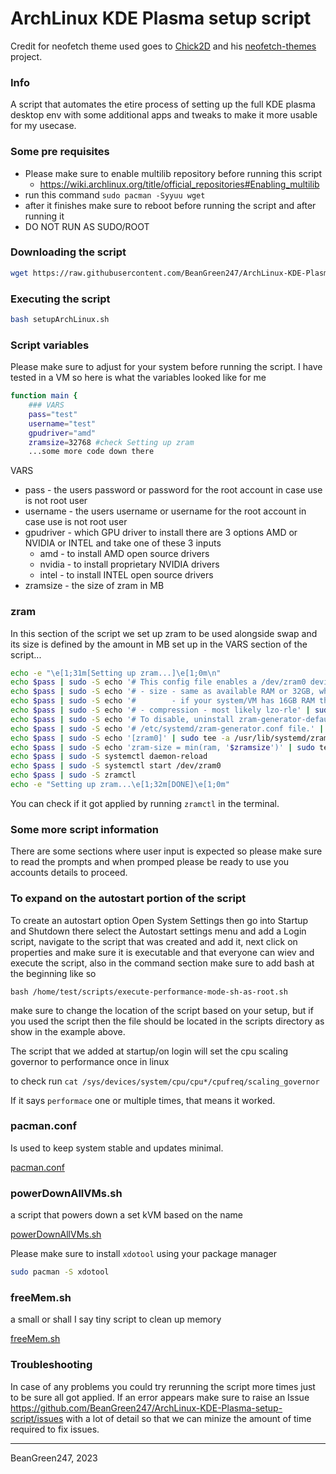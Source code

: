 # ArchLinux KDE Plasma setup script

Credit for neofetch theme used goes to [Chick2D](https://github.com/Chick2D) and his [neofetch-themes](https://github.com/Chick2D/neofetch-themes) project.

### Info
A script that automates the etire process of setting up the full KDE plasma desktop env with some additional apps and tweaks to make it more usable for my usecase.

### Some pre requisites

* Please make sure to enable multilib repository before running this script
  * https://wiki.archlinux.org/title/official_repositories#Enabling_multilib
* run this command `sudo pacman -Syyuu wget`
* after it finishes make sure to reboot before running the script and after running it
* DO NOT RUN AS SUDO/ROOT

### Downloading the script
```bash
wget https://raw.githubusercontent.com/BeanGreen247/ArchLinux-KDE-Plasma-setup-script/main/setupArchLinux.sh
```

### Executing the script
```bash
bash setupArchLinux.sh
```

### Script variables
Please make sure to adjust for your system before running the script. I have tested in a VM so here is what the variables looked like for me

```bash
function main {
    ### VARS
    pass="test"
    username="test"
    gpudriver="amd"
    zramsize=32768 #check Setting up zram
    ...some more code down there
```
VARS
* pass - the users password or password for the root account in case use is not root user
* username - the users username or username for the root account in case use is not root user
* gpudriver - which GPU driver to install there are 3 options AMD or NVIDIA or INTEL and take one of these 3 inputs
  * amd - to install AMD open source drivers
  * nvidia - to install proprietary NVIDIA drivers
  * intel - to install INTEL open source drivers
* zramsize - the size of zram in MB

### zram
In this section of the script we set up zram to be used alongside swap and its size is defined by the amount in MB set up in the VARS section of the script...
```bash
echo -e "\e[1;31m[Setting up zram...]\e[1;0m\n"
echo $pass | sudo -S echo '# This config file enables a /dev/zram0 device with the default settings:' | sudo tee /usr/lib/systemd/zram-generator.conf
echo $pass | sudo -S echo '# - size - same as available RAM or 32GB, whichever is less' | sudo tee -a /usr/lib/systemd/zram-generator.conf
echo $pass | sudo -S echo '#        - if your system/VM has 16GB RAM then change it from 32768 to 16384' | sudo tee -a /usr/lib/systemd/zram-generator.conf
echo $pass | sudo -S echo '# - compression - most likely lzo-rle' | sudo tee -a /usr/lib/systemd/zram-generator.conf
echo $pass | sudo -S echo '# To disable, uninstall zram-generator-defaults or create empty' | sudo tee -a /usr/lib/systemd/zram-generator.conf
echo $pass | sudo -S echo '# /etc/systemd/zram-generator.conf file.' | sudo tee -a /usr/lib/systemd/zram-generator.conf
echo $pass | sudo -S echo '[zram0]' | sudo tee -a /usr/lib/systemd/zram-generator.conf
echo $pass | sudo -S echo 'zram-size = min(ram, '$zramsize')' | sudo tee -a /usr/lib/systemd/zram-generator.conf
echo $pass | sudo -S systemctl daemon-reload
echo $pass | sudo -S systemctl start /dev/zram0
echo $pass | sudo -S zramctl
echo -e "Setting up zram...\e[1;32m[DONE]\e[1;0m"
```
You can check if it got applied by running `zramctl` in the terminal.

### Some more script information
There are some sections where user input is expected so please make sure to read the prompts and when promped please be ready to use you accounts details to proceed.

### To expand on the autostart portion of the script
To create an autostart option Open System Settings then go into Startup and Shutdown there select the Autostart settings menu and add a Login script, navigate to the script that was created and add it, next click on properties and make sure it is executable and that everyone can wiev and execute the script, also in the command section make sure to add bash at the beginning like so

`bash /home/test/scripts/execute-performance-mode-sh-as-root.sh`

make sure to change the location of the script based on your setup, but if you used the script then the file should be located in the scripts directory as show in the example above.

The script that we added at startup/on login will set the cpu scaling governor to performance once in linux

to check run `cat /sys/devices/system/cpu/cpu*/cpufreq/scaling_governor`

If it says `performace` one or multiple times, that means it worked.

### pacman.conf
Is used to keep system stable and updates minimal.

[pacman.conf](https://raw.githubusercontent.com/BeanGreen247/ArchLinux-KDE-Plasma-setup-script/main/pacman.conf)

### powerDownAllVMs.sh
a script that powers down a set kVM based on the name 

[powerDownAllVMs.sh](https://github.com/BeanGreen247/powerDownAllVMs.sh)

Please make sure to install `xdotool` using your package manager
```bash
sudo pacman -S xdotool
```

### freeMem.sh
a small or shall I say tiny script to clean up memory 

[freeMem.sh](https://github.com/BeanGreen247/freeMem.sh)

### Troubleshooting
In case of any problems you could try rerunning the script more times just to be sure all got applied. If an error appears make sure to raise an Issue https://github.com/BeanGreen247/ArchLinux-KDE-Plasma-setup-script/issues with a lot of detail so that we can minize the amount of time required to fix issues.

---
BeanGreen247, 2023
